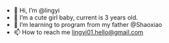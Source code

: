 - 👋 Hi, I’m @lingyi
- 👀 I’m a cute girl baby, current is 3 years old.
- 🌱 I’m learning to program from my father @Shaoxiao
- 📫 How to reach me lingyi01.hello@gmail.com

